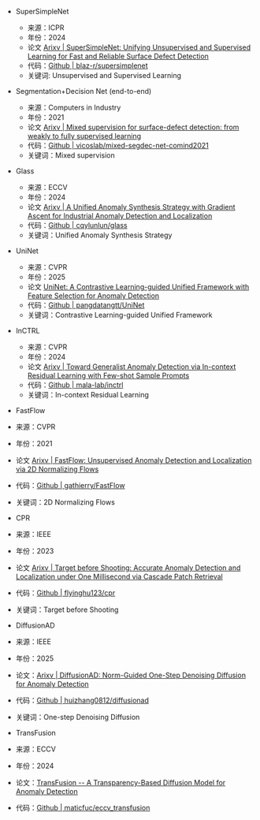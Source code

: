  - SuperSimpleNet

   - 来源：ICPR 
   - 年份：2024
   - 论文 [Arixv | SuperSimpleNet: Unifying Unsupervised and Supervised Learning for Fast and Reliable Surface Defect Detection](https://arxiv.org/pdf/2408.03143v2.pdf)
   - 代码：[Github | blaz-r/supersimplenet](https://github.com/blaz-r/supersimplenet)
   - 关键词: Unsupervised and Supervised Learning
  
- Segmentation+Decision Net (end-to-end)

  - 来源：Computers in Industry
  - 年份：2021
  - 论文 [Arixv | Mixed supervision for surface-defect detection: from weakly to fully supervised learning](https://arxiv.org/pdf/2104.06064v3.pdf)
  - 代码：[Github | vicoslab/mixed-segdec-net-comind2021](https://github.com/vicoslab/mixed-segdec-net-comind2021)
  - 关键词：Mixed supervision
 
- Glass

  - 来源：ECCV
  - 年份：2024
  - 论文 [Arixv | A Unified Anomaly Synthesis Strategy with Gradient Ascent for Industrial Anomaly Detection and Localization](https://arxiv.org/pdf/2407.09359v1.pdf)
  - 代码：[Github | cqylunlun/glass](https://github.com/cqylunlun/glass)
  - 关键词：Unified Anomaly Synthesis Strategy
 
- UniNet

  - 来源：CVPR
  - 年份：2025
  - 论文 [UniNet: A Contrastive Learning-guided Unified Framework with Feature Selection for Anomaly Detection](https://pangdatangtt.github.io/static/pdfs/UniNet__arXix_.pdf)
  - 代码：[Github | pangdatangtt/UniNet](https://github.com/pangdatangtt/UniNet)
  - 关键词：Contrastive Learning-guided Unified Framework
 
- InCTRL

  - 来源：CVPR
  - 年份：2024
  - 论文 [Arixv | Toward Generalist Anomaly Detection via In-context Residual Learning with Few-shot Sample Prompts](https://arxiv.org/pdf/2403.06495v3.pdf)
  - 代码：[Github | mala-lab/inctrl](https://github.com/mala-lab/inctrl)
  - 关键词：In-context Residual Learning
 
- FastFlow

 - 来源：CVPR
 - 年份：2021
 - 论文 [Arixv | FastFlow: Unsupervised Anomaly Detection and Localization via 2D Normalizing Flows](https://arxiv.org/pdf/2111.07677v2.pdf)
 - 代码：[Github | gathierry/FastFlow](https://github.com/gathierry/FastFlow)
 - 关键词：2D Normalizing Flows

- CPR

 - 来源：IEEE
 - 年份：2023
 - 论文 [Arixv | Target before Shooting: Accurate Anomaly Detection and Localization under One Millisecond via Cascade Patch Retrieval](https://arxiv.org/pdf/2308.06748v1.pdf)
 - 代码：[Github | flyinghu123/cpr](https://github.com/flyinghu123/cpr)
 - 关键词：Target before Shooting

- DiffusionAD

 - 来源：IEEE
 - 年份：2025
 - 论文：[Arixv | DiffusionAD: Norm-Guided One-Step Denoising Diffusion for Anomaly Detection](https://arxiv.org/pdf/2303.08730v4)
 - 代码：[Github | huizhang0812/diffusionad](https://github.com/huizhang0812/diffusionad)
 - 关键词：One-step Denoising Diffusion

- TransFusion

 - 来源：ECCV
 - 年份：2024
 - 论文：[TransFusion -- A Transparency-Based Diffusion Model for Anomaly Detection](https://arxiv.org/pdf/2311.09999v2.pdf)
 - 代码：[Github | maticfuc/eccv_transfusion](https://github.com/maticfuc/eccv_transfusion)
